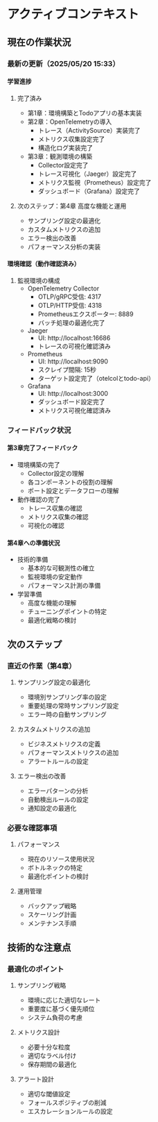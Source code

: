# アクティブコンテキスト

## 現在の作業状況

### 最新の更新（2025/05/20 15:33）

#### 学習進捗
1. 完了済み
   - 第1章：環境構築とTodoアプリの基本実装
   - 第2章：OpenTelemetryの導入
     * トレース（ActivitySource）実装完了
     * メトリクス収集設定完了
     * 構造化ログ実装完了
   - 第3章：観測環境の構築
     * Collector設定完了
     * トレース可視化（Jaeger）設定完了
     * メトリクス監視（Prometheus）設定完了
     * ダッシュボード（Grafana）設定完了

2. 次のステップ：第4章 高度な機能と運用
   - サンプリング設定の最適化
   - カスタムメトリクスの追加
   - エラー検出の改善
   - パフォーマンス分析の実装

#### 環境確認（動作確認済み）
1. 監視環境の構成
   - OpenTelemetry Collector
     * OTLP/gRPC受信: 4317
     * OTLP/HTTP受信: 4318
     * Prometheusエクスポーター: 8889
     * バッチ処理の最適化完了
   - Jaeger
     * UI: http://localhost:16686
     * トレースの可視化確認済み
   - Prometheus
     * UI: http://localhost:9090
     * スクレイプ間隔: 15秒
     * ターゲット設定完了（otelcolとtodo-api）
   - Grafana
     * UI: http://localhost:3000
     * ダッシュボード設定完了
     * メトリクス可視化確認済み

### フィードバック状況

#### 第3章完了フィードバック
- 環境構築の完了
  * Collector設定の理解
  * 各コンポーネントの役割の理解
  * ポート設定とデータフローの理解
- 動作確認の完了
  * トレース収集の確認
  * メトリクス収集の確認
  * 可視化の確認

#### 第4章への準備状況
- 技術的準備
  * 基本的な可観測性の確立
  * 監視環境の安定動作
  * パフォーマンス計測の準備
- 学習準備
  * 高度な機能の理解
  * チューニングポイントの特定
  * 最適化戦略の検討

## 次のステップ

### 直近の作業（第4章）
1. サンプリング設定の最適化
   - 環境別サンプリング率の設定
   - 重要処理の常時サンプリング設定
   - エラー時の自動サンプリング

2. カスタムメトリクスの追加
   - ビジネスメトリクスの定義
   - パフォーマンスメトリクスの追加
   - アラートルールの設定

3. エラー検出の改善
   - エラーパターンの分析
   - 自動検出ルールの設定
   - 通知設定の最適化

### 必要な確認事項
1. パフォーマンス
   - 現在のリソース使用状況
   - ボトルネックの特定
   - 最適化ポイントの検討

2. 運用管理
   - バックアップ戦略
   - スケーリング計画
   - メンテナンス手順

## 技術的な注意点

### 最適化のポイント
1. サンプリング戦略
   - 環境に応じた適切なレート
   - 重要度に基づく優先順位
   - システム負荷の考慮

2. メトリクス設計
   - 必要十分な粒度
   - 適切なラベル付け
   - 保存期間の最適化

3. アラート設計
   - 適切な閾値設定
   - フォールスポジティブの削減
   - エスカレーションルールの設定
